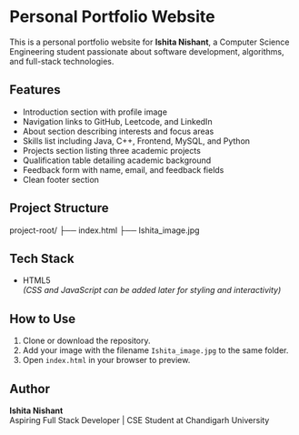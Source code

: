 # Personal Portfolio Website

This is a personal portfolio website for **Ishita Nishant**, a Computer Science Engineering student passionate about software development, algorithms, and full-stack technologies.

## Features

- Introduction section with profile image
- Navigation links to GitHub, Leetcode, and LinkedIn
- About section describing interests and focus areas
- Skills list including Java, C++, Frontend, MySQL, and Python
- Projects section listing three academic projects
- Qualification table detailing academic background
- Feedback form with name, email, and feedback fields
- Clean footer section

## Project Structure

project-root/
├── index.html
├── Ishita_image.jpg


##  Tech Stack

- HTML5  
*(CSS and JavaScript can be added later for styling and interactivity)*

## How to Use

1. Clone or download the repository.
2. Add your image with the filename `Ishita_image.jpg` to the same folder.
3. Open `index.html` in your browser to preview.

## Author

**Ishita Nishant**  
Aspiring Full Stack Developer | CSE Student at Chandigarh University
